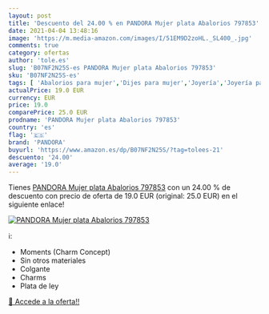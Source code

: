 ```yaml
---
layout: post
title: 'Descuento del 24.00 % en PANDORA Mujer plata Abalorios 797853'
date: 2021-04-04 13:48:16
image: 'https://m.media-amazon.com/images/I/51EM9D2zoHL._SL400_.jpg'
comments: true
category: ofertas
author: 'tole.es'
slug: 'B07NF2N25S-es PANDORA Mujer plata Abalorios 797853'
sku: 'B07NF2N25S-es'
tags: [ 'Abalorios para mujer','Dijes para mujer','Joyería','Joyería para mujer','pandora', ]
actualPrice: 19.0 EUR
currency: EUR
price: 19.0
comparePrice: 25.0 EUR
prodname: 'PANDORA Mujer plata Abalorios 797853'
country: 'es'
flag: '🇪🇸'
brand: 'PANDORA'
buyurl: 'https://www.amazon.es/dp/B07NF2N25S/?tag=tolees-21'
descuento: '24.00'
average: '19.0'
---
```


Tienes [PANDORA Mujer plata Abalorios 797853](https://www.amazon.es/dp/B07NF2N25S/?tag=tolees-21) con un 24.00 % de descuento con precio de oferta de 19.0 EUR (original: 25.0 EUR) en el siguiente enlace!

[![PANDORA Mujer plata Abalorios 797853](https://m.media-amazon.com/images/I/51EM9D2zoHL._SL400_.jpg)](https://www.amazon.es/dp/B07NF2N25S/?tag=tolees-21)

ℹ️:

- Moments (Charm Concept)
- Sin otros materiales
- Colgante
- Charms
- Plata de ley

[🛒 Accede a la oferta!!](https://www.amazon.es/dp/B07NF2N25S/?tag=tolees-21)
